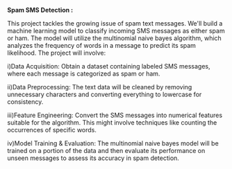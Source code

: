 **Spam SMS Detection :**

This project tackles the growing issue of spam text messages. We'll build a machine learning model to classify incoming SMS messages as either spam or ham. The model will utilize the multinomial naive bayes algorithm, which analyzes the frequency of words in a message to predict its spam likelihood. The project will involve:

i)Data Acquisition: Obtain a dataset containing labeled SMS messages, where each message is categorized as spam or ham.

ii)Data Preprocessing: The text data will be cleaned by removing unnecessary characters and converting everything to lowercase for consistency.

iii)Feature Engineering: Convert the SMS messages into numerical features suitable for the algorithm. This might involve techniques like counting the occurrences of specific words.

iv)Model Training & Evaluation: The multinomial naive bayes model will be trained on a portion of the data and then evaluate its performance on unseen messages to assess its accuracy in spam detection.
